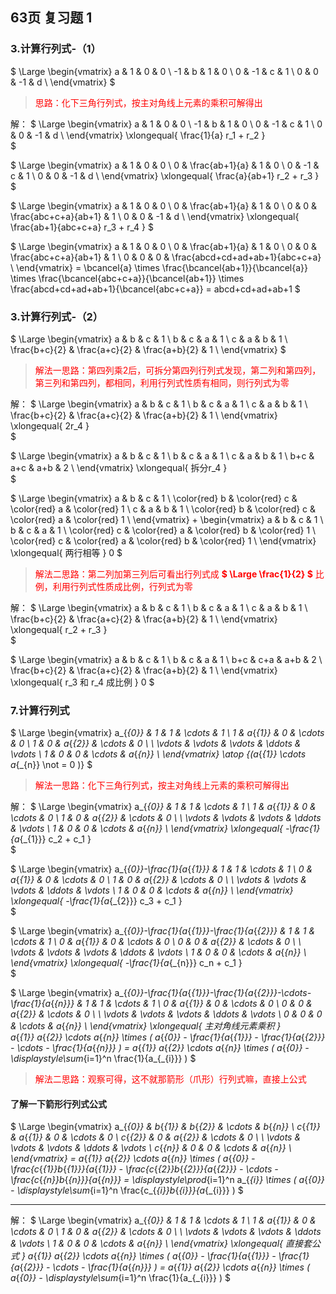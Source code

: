 
## 63页 复习题 1

### 3.计算行列式-（1）

$
\Large
\begin{vmatrix}
   a & 1 & 0 & 0 \\
   -1 & b & 1 & 0 \\
   0 & -1 & c & 1 \\
   0 & 0 & -1 & d \\
\end{vmatrix}
$

> <span style='color: red'>思路：化下三角行列式，按主对角线上元素的乘积可解得出</span>

解：
$
\Large
\begin{vmatrix}
   a & 1 & 0 & 0 \\
   -1 & b & 1 & 0 \\
   0 & -1 & c & 1 \\
   0 & 0 & -1 & d \\
\end{vmatrix}
\xlongequal{ \frac{1}{a} r_1 + r_2 }  
$

$
\Large
\begin{vmatrix}
   a & 1 & 0 & 0 \\
   0 & \frac{ab+1}{a} & 1 & 0 \\
   0 & -1 & c & 1 \\
   0 & 0 & -1 & d \\
\end{vmatrix}
\xlongequal{ \frac{a}{ab+1} r_2 + r_3 }
$

$
\Large
\begin{vmatrix}
   a & 1 & 0 & 0 \\
   0 & \frac{ab+1}{a} & 1 & 0 \\
   0 & 0 & \frac{abc+c+a}{ab+1} & 1 \\
   0 & 0 & -1 & d \\
\end{vmatrix}
\xlongequal{ \frac{ab+1}{abc+c+a} r_3 + r_4 }
$

$
\Large
\begin{vmatrix}
   a & 1 & 0 & 0 \\
   0 & \frac{ab+1}{a} & 1 & 0 \\
   0 & 0 & \frac{abc+c+a}{ab+1} & 1 \\
   0 & 0 & 0 & \frac{abcd+cd+ad+ab+1}{abc+c+a} \\
\end{vmatrix}
= \bcancel{a} \times \frac{\bcancel{ab+1}}{\bcancel{a}} \times \frac{\bcancel{abc+c+a}}{\bcancel{ab+1}} \times \frac{abcd+cd+ad+ab+1}{\bcancel{abc+c+a}} = abcd+cd+ad+ab+1
$


### 3.计算行列式-（2）

$
\Large
\begin{vmatrix}
   a & b & c & 1 \\
   b & c & a & 1 \\
   c & a & b & 1 \\
   \frac{b+c}{2} & \frac{a+c}{2} & \frac{a+b}{2} & 1 \\
\end{vmatrix}
$

> <span style='color: red'>解法一思路：第四列乘2后，可拆分第四列行列式发现，第二列和第四列，第三列和第四列，都相同，利用行列式性质有相同，则行列式为零</span>

解：
$
\Large
\begin{vmatrix}
   a & b & c & 1 \\
   b & c & a & 1 \\
   c & a & b & 1 \\
   \frac{b+c}{2} & \frac{a+c}{2} & \frac{a+b}{2} & 1 \\
\end{vmatrix}
\xlongequal{ 2r_4 }  
$

$
\Large
\begin{vmatrix}
   a & b & c & 1 \\
   b & c & a & 1 \\
   c & a & b & 1 \\
   b+c & a+c & a+b & 2 \\
\end{vmatrix}
\xlongequal{ 拆分r_4 }  
$

$
\Large
\begin{vmatrix}
   a & b & c & 1 \\
   \color{red} b & \color{red} c & \color{red} a & \color{red} 1 \\
   c & a & b & 1 \\
   \color{red} b & \color{red} c & \color{red} a & \color{red} 1 \\
\end{vmatrix}
	+ 
\begin{vmatrix}
   a & b & c & 1 \\
   b & c & a & 1 \\
   \color{red} c & \color{red} a & \color{red} b & \color{red} 1 \\
   \color{red} c & \color{red} a & \color{red} b & \color{red} 1 \\
\end{vmatrix}
\xlongequal{ 两行相等 } 0
$


> <span style='color: red'>解法二思路：第二列加第三列后可看出行列式成 **$ \Large \frac{1}{2} $** 比例，利用行列式性质成比例，行列式为零</span>

解：
$
\Large
\begin{vmatrix}
   a & b & c & 1 \\
   b & c & a & 1 \\
   c & a & b & 1 \\
   \frac{b+c}{2} & \frac{a+c}{2} & \frac{a+b}{2} & 1 \\
\end{vmatrix}
\xlongequal{ r_2 + r_3 }  
$

$
\Large
\begin{vmatrix}
   a & b & c & 1 \\
   b & c & a & 1 \\
   b+c & c+a & a+b & 2 \\
   \frac{b+c}{2} & \frac{a+c}{2} & \frac{a+b}{2} & 1 \\
\end{vmatrix}
\xlongequal{ r_3 和 r_4 成比例 } 0
$



### 7.计算行列式

$
\Large
\begin{vmatrix}
   a_{_{0}} & 1 & 1 & \cdots & 1 \\
   1 & a_{_{1}} & 0 & \cdots & 0 \\
   1 & 0 & a_{_{2}} & \cdots & 0 \\
	\\
   \vdots & \vdots & \vdots & \ddots & \vdots \\
   1 & 0 & 0 & \cdots & a_{_{n}} \\
\end{vmatrix} 
\atop {(a_{_{1}} \cdots a_{_{n}} \not = 0 )}
$

> <span style='color: red'>解法一思路：化下三角行列式，按主对角线上元素的乘积可解得出</span>

解：
$
\Large
\begin{vmatrix}
   a_{_{0}} & 1 & 1 & \cdots & 1 \\
   1 & a_{_{1}} & 0 & \cdots & 0 \\
   1 & 0 & a_{_{2}} & \cdots & 0 \\
	\\
   \vdots & \vdots & \vdots & \ddots & \vdots \\
   1 & 0 & 0 & \cdots & a_{_{n}} \\
\end{vmatrix}
\xlongequal{ -\frac{1}{a_{_{1}}} c_2 + c_1 }  
$

$
\Large
\begin{vmatrix}
   a_{_{0}}-\frac{1}{a_{_{1}}} & 1 & 1 & \cdots & 1 \\
   0 & a_{_{1}} & 0 & \cdots & 0 \\
   1 & 0 & a_{_{2}} & \cdots & 0 \\
	\\
   \vdots & \vdots & \vdots & \ddots & \vdots \\
   1 & 0 & 0 & \cdots & a_{_{n}} \\
\end{vmatrix}
\xlongequal{ -\frac{1}{a_{_{2}}} c_3 + c_1 }  
$

$
\Large
\begin{vmatrix}
   a_{_{0}}-\frac{1}{a_{_{1}}}-\frac{1}{a_{_{2}}} & 1 & 1 & \cdots & 1 \\
   0 & a_{_{1}} & 0 & \cdots & 0 \\
   0 & 0 & a_{_{2}} & \cdots & 0 \\
	\\
   \vdots & \vdots & \vdots & \ddots & \vdots \\
   1 & 0 & 0 & \cdots & a_{_{n}} \\
\end{vmatrix}
\xlongequal{ -\frac{1}{a_{_{n}}} c_n + c_1 }  
$

$
\Large
\begin{vmatrix}
   a_{_{0}}-\frac{1}{a_{_{1}}}-\frac{1}{a_{_{2}}}-\cdots-\frac{1}{a_{_{n}}} & 1 & 1 & \cdots & 1 \\
   0 & a_{_{1}} & 0 & \cdots & 0 \\
   0 & 0 & a_{_{2}} & \cdots & 0 \\
	\\
   \vdots & \vdots & \vdots & \ddots & \vdots \\
   0 & 0 & 0 & \cdots & a_{_{n}} \\
\end{vmatrix}
\xlongequal{ 主对角线元素乘积 }  
a_{_{1}} a_{_{2}} \cdots a_{_{n}} \times ( a_{_{0}} - \frac{1}{a_{_{1}}} - \frac{1}{a_{_{2}}} - \cdots - \frac{1}{a_{_{n}}} ) = a_{_{1}} a_{_{2}} \cdots a_{_{n}} \times ( a_{_{0}} - \displaystyle\sum_{i=1}^n \frac{1}{a_{_{i}}} )
$


> <span style='color: red'>解法二思路：观察可得，这不就那箭形（爪形）行列式嘛，直接上公式</span>

#### 了解一下箭形行列式公式

$
\Large
\begin{vmatrix}
   a_{_{0}} & b_{_{1}} & b_{_{2}} & \cdots & b_{_{n}} \\
   c_{_{1}} & a_{_{1}} & 0 & \cdots & 0 \\
   c_{_{2}} & 0 & a_{_{2}} & \cdots & 0 \\
	\\
   \vdots & \vdots & \vdots & \ddots & \vdots \\
   c_{_{n}} & 0 & 0 & \cdots & a_{_{n}} \\
\end{vmatrix}
= a_{_{1}} a_{_{2}} \cdots a_{_{n}} \times ( a_{_{0}} - \frac{c_{_{1}}b_{_{1}}}{a_{_{1}}} - \frac{c_{_{2}}b_{_{2}}}{a_{_{2}}} - \cdots - \frac{c_{_{n}}b_{_{n}}}{a_{_{n}}} = \displaystyle\prod_{i=1}^n a_{_{i}} \times ( a_{_{0}} - \displaystyle\sum_{i=1}^n \frac{c_{_{i}}b_{_{i}}}{a_{_{i}}} )
$

----------

解：
$
\Large
\begin{vmatrix}
   a_{_{0}} & 1 & 1 & \cdots & 1 \\
   1 & a_{_{1}} & 0 & \cdots & 0 \\
   1 & 0 & a_{_{2}} & \cdots & 0 \\
	\\
   \vdots & \vdots & \vdots & \ddots & \vdots \\
   1 & 0 & 0 & \cdots & a_{_{n}} \\
\end{vmatrix} 
\xlongequal{ 直接套公式 }
a_{_{1}} a_{_{2}} \cdots a_{_{n}} \times ( a_{_{0}} - \frac{1}{a_{_{1}}} - \frac{1}{a_{_{2}}} - \cdots - \frac{1}{a_{_{n}}} ) = a_{_{1}} a_{_{2}} \cdots a_{_{n}} \times ( a_{_{0}} - \displaystyle\sum_{i=1}^n \frac{1}{a_{_{i}}} )
$




